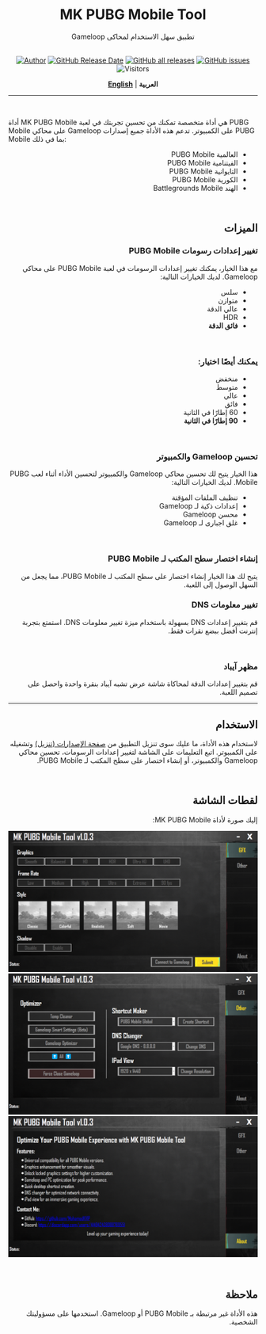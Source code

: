 <div align="center">

<h1>MK PUBG Mobile Tool</h1>
 Gameloop تطبيق سهل الاستخدام لمحاكى <br><br>


[![Author](https://img.shields.io/badge/Author-Mohamed%20Kamal-blue)](https://github.com/MohamedKVIP) [![GitHub Release Date](https://img.shields.io/github/release-date/MohamedKVIP/MK-PUBG-Mobile-Tool)](https://github.com/MohamedKVIP/MK-PUBG-Mobile-Tool/releases) [![GitHub all releases](https://img.shields.io/github/downloads/MohamedKVIP/MK-PUBG-Mobile-Tool/total?color=brightgreen)](https://github.com/MohamedKVIP/MK-PUBG-Mobile-Tool/releases) [![GitHub issues](https://img.shields.io/github/issues-raw/MohamedKVIP/MK-PUBG-Mobile-Tool)](https://github.com/MohamedKVIP/MK-PUBG-Mobile-Tool/issues) ![Visitors](https://api.visitorbadge.io/api/visitors?path=https%3A%2F%2Fgithub.com%2FMohamedKVIP%2FMK-PUBG-Mobile-Tool&countColor=%2337d67a&style=flat)


[**English**](./README.md) | **العربية**
</div>

------
<br>

أداة MK PUBG Mobile هي أداة متخصصة تمكنك من تحسين تجربتك في لعبة PUBG Mobile على محاكي Gameloop على الكمبيوتر. تدعم هذه الأداة جميع إصدارات PUBG Mobile بما في ذلك:

<div dir="rtl">
<ul>
  <li>العالمية PUBG Mobile</li>
  <li>الفيتنامية PUBG Mobile</li>
  <li>التايوانية PUBG Mobile</li>
  <li>الكورية PUBG Mobile</li>
  <li>الهند Battlegrounds Mobile</li>
</ul>
<br>
<h2>الميزات</h2>
<h3>تغيير إعدادات رسومات PUBG Mobile</h3>
مع هذا الخيار، يمكنك تغيير إعدادات الرسومات في لعبة PUBG Mobile على محاكي Gameloop. لديك الخيارات التالية:


<ul>
  <li>سلس</li>
  <li>متوازن</li>
  <li>عالي الدقة</li>
  <li>HDR</li>
  <li><strong>فائق الدقة</strong></li>
</ul>
<br>
<h3>يمكنك أيضًا اختيار:</h3>
<ul>
  <li>منخفض</li>
  <li>متوسط</li>
  <li>عالي</li>
  <li>فائق</li>
  <li>60 إطارًا في الثانية</li>
  <li><strong>90 إطارًا في الثانية</strong></li>
</ul>
<br>
<h3>تحسين Gameloop والكمبيوتر</h3>

هذا الخيار يتيح لك تحسين محاكي Gameloop والكمبيوتر لتحسين الأداء أثناء لعب PUBG Mobile. لديك الخيارات التالية:


<ul>
  <li>تنظيف الملفات المؤقتة</li>
  <li>إعدادات ذكية لـ Gameloop</li>
  <li>محسن Gameloop</li>
  <li>غلق اجبارى لـ Gameloop</li>
</ul>

<br>
<h3>إنشاء اختصار سطح المكتب لـ PUBG Mobile</h3>
يتيح لك هذا الخيار إنشاء اختصار على سطح المكتب لـ PUBG Mobile، مما يجعل من السهل الوصول إلى اللعبة.

<br>
<h3>تغيير معلومات DNS</h3>

قم بتغيير إعدادات DNS بسهولة باستخدام ميزة تغيير معلومات DNS. استمتع بتجربة إنترنت أفضل ببضع نقرات فقط.

<br>
<h3>مظهر آيباد</h3>

قم بتغيير إعدادات الدقة لمحاكاة شاشة عرض تشبه آيباد بنقرة واحدة واحصل على تصميم اللعبة.

------
<h2>الاستخدام</h2>

لاستخدام هذه الأداة، ما عليك سوى تنزيل التطبيق من [صفحة الإصدارات (تنزيل)](https://github.com/MohamedKVIP/MK-PUBG-Mobile-Tool/releases) وتشغيله على الكمبيوتر. اتبع التعليمات على الشاشة لتغيير إعدادات الرسومات، تحسين محاكي Gameloop والكمبيوتر، أو إنشاء اختصار على سطح المكتب لـ PUBG Mobile.

<br>
<h2>لقطات الشاشة</h2>

إليك صورة لأداة MK PUBG Mobile:

![صورة شاشة أداة MK PUBG Mobile](./images/mk-pubg-mobile-tool.png)
![صورة شاشة تحسين أداة MK PUBG Mobile](./images/mk-pubg-mobile-tool-optimize.png)
![ حول صورة شاشة أداة  MK PUBG Mobile](./images/mk-pubg-mobile-tool-about.png)

<br>
<h2>ملاحظة</h2>

هذه الأداة غير مرتبطة بـ PUBG Mobile أو Gameloop. استخدمها على مسؤوليتك الشخصية.
</div>